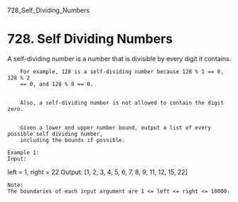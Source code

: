 728_Self_Dividing_Numbers
# 728. Self Dividing Numbers

A self-dividing number is a number that is divisible by every digit it contains.
    
    
        For example, 128 is a self-dividing number because 128 % 1 == 0, 128 % 2
        == 0, and 128 % 8 == 0.
    
    
        Also, a self-dividing number is not allowed to contain the digit zero.
    
    
        Given a lower and upper number bound, output a list of every possible self dividing number,
        including the bounds if possible.
    
    Example 1:
    Input:
left = 1, right = 22
Output: [1, 2, 3, 4, 5, 6, 7, 8, 9, 11, 12, 15, 22]

    

    Note:
    The boundaries of each input argument are 1 <= left <= right <= 10000.
